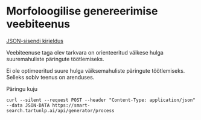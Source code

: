# Morfoloogilise genereerimise veebiteenus

[JSON-sisendi kirjeldus](https://gitlab.com/tilluteenused/docker-elg-synth)

Veebiteenuse taga olev tarkvara on orienteeritud väikese hulga suuremahuliste päringute töötlemiseks.

Ei ole optimeeritud suure hulga väiksemahuliste päringute töötlemiseks. Selleks sobiv teenus on arenduses.

Päringu kuju

```commandline
curl --silent --request POST --header "Content-Type: application/json" --data JSON-DATA https://smart-search.tartunlp.ai/api/generator/process
```
